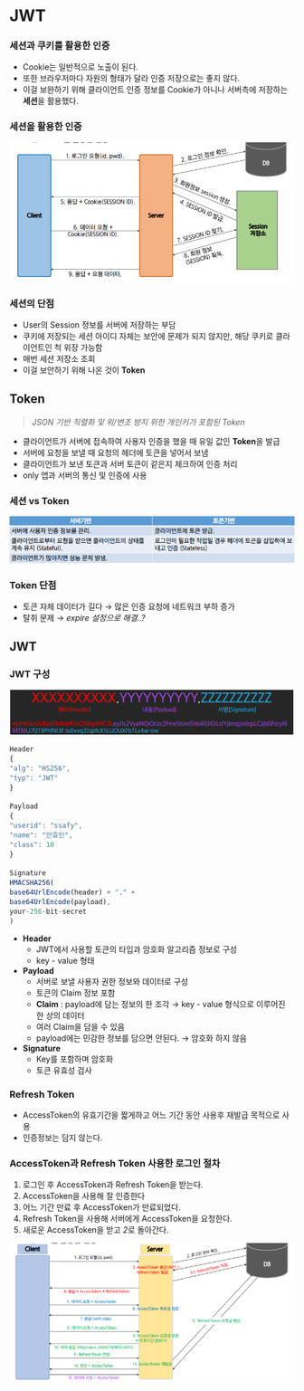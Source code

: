 # JWT

### 세션과 쿠키를 활용한 인증

- Cookie는 일반적으로 노출이 된다.
- 또한 브라우저마다 자원의 형태가 달라 인증 저장으로는 좋지 않다.
- 이걸 보완하기 위해 클라이언트 인증 정보를 Cookie가 아니나 서버측에 저장하는 **세션**을 활용했다.

### 세션을 활용한 인증

![Untitled](resources/jwt/Untitled.png)

### 세션의 단점

- User의 Session 정보를 서버에 저장하는 부담
- 쿠키에 저장되는 세션 아이디 자체는 보안에 문제가 되지 않지만, 해당 쿠키로 클라이언트인 척 위장 가능함
- 매번 세션 저장소 조회
- 이걸 보안하기 위해 나온 것이 **Token**

## Token

> *JSON 기반 직렬화 및 위/변조 방지 위한 개인키가 포함된 Token*
> 
- 클라이언트가 서버에 접속하여 사용자 인증을 했을 때 유일 값인 **Token**을 발급
- 서버에 요청을 보낼 때 요청의 헤더에 토큰을 넣어서 보냄
- 클라이언트가 보낸 토큰과 서버 토큰이 같은지 체크하여 인증 처리
- only 앱과 서버의 통신 및 인증에 사용

### 세션 vs Token

![Untitled](resources/jwt/Untitled%201.png)

### Token 단점

- 토큰 자체 데이터가 길다 → 많은 인증 요청에 네트워크 부하 증가
- 탈취 문제 → *expire 설정으로 해결..?*

## JWT

### JWT 구성

![Untitled](resources/jwt/Untitled%202.png)

```jsx
Header
{
"alg": "HS256",
"typ": "JWT"
}

Payload
{
"userid": "ssafy",
"name": "안효인",
"class": 10
}

Signature
HMACSHA256( 
base64UrlEncode(header) + "." +
base64UrlEncode(payload), 
your-256-bit-secret
)

```

- **Header**
    - JWT에서 사용할 토큰의 타입과 암호화 알고리즘 정보로 구성
    - key - value 형태
- **Payload**
    - 서버로 보낼 사용자 권한 정보와 데이터로 구성
    - 토큰의 Claim 정보 포함
    - **Claim** : payload에 담는 정보의 한 조각 → key - value 형식으로 이루어진 한 상의 데이터
    - 여러 Claim을 담을 수 있음
    - payload에는 민감한 정보를 담으면 안된다. → 암호화 하지 않음
- **Signature**
    - Key를 포함하며 암호화
    - 토큰 유효성 검사

### Refresh Token

- AccessToken의 유효기간을 짧게하고 어느 기간 동안 사용후 재발급 목적으로 사용
- 인증정보는 담지 않는다.

### AccessToken과 Refresh Token 사용한 로그인 절차

1. 로그인 후 AccessToken과 Refresh Token을 받는다.
2. AccessToken을 사용해 잘 인증한다
3. 어느 기간 만료 후 AccessToken가 만료되었다.
4. Refresh Token을 사용해 서버에게 AccessToken을 요청한다. 
5. 새로운 AccessToken을 받고 *2*로 돌아간다. 

![Untitled](resources/jwt/Untitled%203.png)
